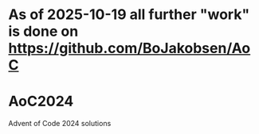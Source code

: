 # As of 2025-10-19 all further "work" is done on <br> https://github.com/BoJakobsen/AoC

# AoC2024
Advent of Code 2024 solutions
